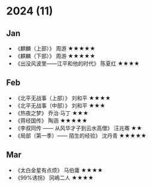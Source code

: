 # 2024 (11)

## Jan

- 《麒麟（上部）》 周游 ★★★★★
- 《麒麟（下部）》 周游 ★★★★★
- 《出没风波里——江平和他的时代》 陈夏红 ★★★★

## Feb

- 《北平无战事（上部）》 刘和平 ★★★★
- 《北平无战事（中部）》 刘和平 ★★★
- 《热夜之梦》 乔治·马丁 ★★★
- 《蒋经国传》 陶涵 ★★★★★
- 《李叔同传 —— 从风华才子到云水高僧》 汪兆骞 ★★
- 《局部（第一季）—— 陌生的经验》 沈丹青 ★★★★★

## Mar

- 《太白金星有点烦》 马伯庸 ★★★★
- 《99%诱拐》 冈嶋二人 ★★★★
